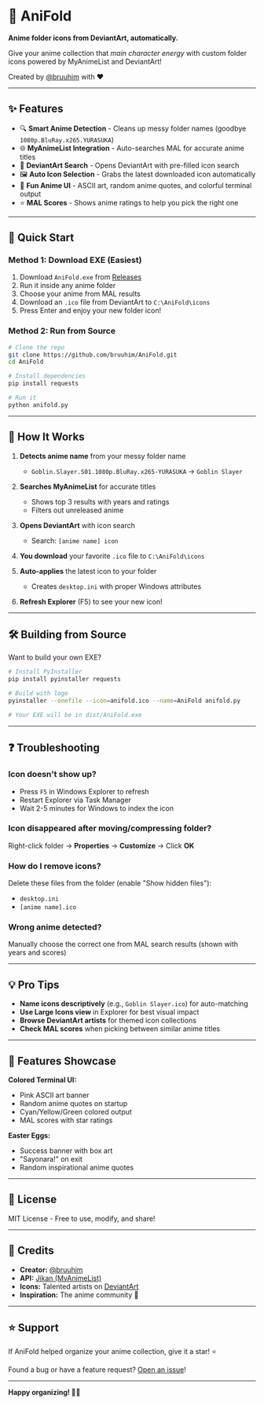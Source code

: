 # 🎌 AniFold

**Anime folder icons from DeviantArt, automatically.**

Give your anime collection that *main character energy* with custom folder icons powered by MyAnimeList and DeviantArt!

Created by [@bruuhim](https://github.com/bruuhim) with ❤️

---

## ✨ Features

- 🔍 **Smart Anime Detection** - Cleans up messy folder names (goodbye `1080p.BluRay.x265.YURASUKA`)
- 🌐 **MyAnimeList Integration** - Auto-searches MAL for accurate anime titles
- 🎨 **DeviantArt Search** - Opens DeviantArt with pre-filled icon search
- 🖼️ **Auto Icon Selection** - Grabs the latest downloaded icon automatically
- 🎌 **Fun Anime UI** - ASCII art, random anime quotes, and colorful terminal output
- ⭐ **MAL Scores** - Shows anime ratings to help you pick the right one

---

## 🚀 Quick Start

### Method 1: Download EXE (Easiest)

1. Download `AniFold.exe` from [Releases](https://github.com/bruuhim/AniFold/releases)
2. Run it inside any anime folder
3. Choose your anime from MAL results
4. Download an `.ico` file from DeviantArt to `C:\AniFold\icons`
5. Press Enter and enjoy your new folder icon!

### Method 2: Run from Source

```bash
# Clone the repo
git clone https://github.com/bruuhim/AniFold.git
cd AniFold

# Install dependencies
pip install requests

# Run it
python anifold.py
```

---

## 📖 How It Works

1. **Detects anime name** from your messy folder name
   - `Goblin.Slayer.S01.1080p.BluRay.x265-YURASUKA` → `Goblin Slayer`

2. **Searches MyAnimeList** for accurate titles
   - Shows top 3 results with years and ratings
   - Filters out unreleased anime

3. **Opens DeviantArt** with icon search
   - Search: `[anime name] icon`

4. **You download** your favorite `.ico` file to `C:\AniFold\icons`

5. **Auto-applies** the latest icon to your folder
   - Creates `desktop.ini` with proper Windows attributes

6. **Refresh Explorer** (F5) to see your new icon!

---

## 🛠️ Building from Source

Want to build your own EXE?

```bash
# Install PyInstaller
pip install pyinstaller requests

# Build with logo
pyinstaller --onefile --icon=anifold.ico --name=AniFold anifold.py

# Your EXE will be in dist/AniFold.exe
```

---

## ❓ Troubleshooting

### Icon doesn't show up?

- Press `F5` in Windows Explorer to refresh
- Restart Explorer via Task Manager
- Wait 2-5 minutes for Windows to index the icon

### Icon disappeared after moving/compressing folder?

Right-click folder → **Properties** → **Customize** → Click **OK**

### How do I remove icons?

Delete these files from the folder (enable "Show hidden files"):
- `desktop.ini`
- `[anime name].ico`

### Wrong anime detected?

Manually choose the correct one from MAL search results (shown with years and scores)

---

## 💡 Pro Tips

- **Name icons descriptively** (e.g., `Goblin Slayer.ico`) for auto-matching
- **Use Large Icons view** in Explorer for best visual impact
- **Browse DeviantArt artists** for themed icon collections
- **Check MAL scores** when picking between similar anime titles

---

## 🎨 Features Showcase

**Colored Terminal UI:**
- Pink ASCII art banner
- Random anime quotes on startup
- Cyan/Yellow/Green colored output
- MAL scores with star ratings

**Easter Eggs:**
- Success banner with box art
- "Sayonara!" on exit
- Random inspirational anime quotes

---

## 📜 License

MIT License - Free to use, modify, and share!

---

## 🙏 Credits

- **Creator:** [@bruuhim](https://github.com/bruuhim)
- **API:** [Jikan (MyAnimeList)](https://jikan.moe/)
- **Icons:** Talented artists on [DeviantArt](https://deviantart.com)
- **Inspiration:** The anime community 🎌

---

## ⭐ Support

If AniFold helped organize your anime collection, give it a star! ⭐

Found a bug or have a feature request? [Open an issue](https://github.com/bruuhim/AniFold/issues)!

---

**Happy organizing! 🎌✨**
